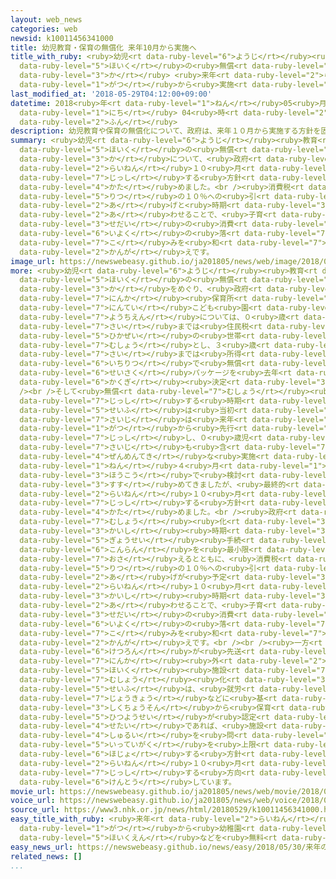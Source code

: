 ```yaml
---
layout: web_news
categories: web
newsid: k10011456341000
title: 幼児教育・保育の無償化 来年10月から実施へ
title_with_ruby: <ruby>幼児<rt data-ruby-level="6">ようじ</rt></ruby><ruby>教育<rt data-ruby-level="3">きょういく</rt></ruby>・<ruby>保育<rt
  data-ruby-level="5">ほいく</rt></ruby>の<ruby>無償<rt data-ruby-level="7">むしょう</rt></ruby><ruby>化<rt
  data-ruby-level="3">か</rt></ruby> <ruby>来年<rt data-ruby-level="2">らいねん</rt></ruby>10<ruby>月<rt
  data-ruby-level="1">がつ</rt></ruby>から<ruby>実施<rt data-ruby-level="7">じっし</rt></ruby>へ
last_modified_at: '2018-05-29T04:12:00+09:00'
datetime: 2018<ruby>年<rt data-ruby-level="1">ねん</rt></ruby>05<ruby>月<rt data-ruby-level="1">がつ</rt></ruby>29<ruby>日<rt
  data-ruby-level="1">にち</rt></ruby> 04<ruby>時<rt data-ruby-level="2">じ</rt></ruby>12<ruby>分<rt
  data-ruby-level="2">ふん</rt></ruby>
description: 幼児教育や保育の無償化について、政府は、来年１０月から実施する方針を固めました。<br />消費税率の１０％への引き上げと時期を合わせることで、子育て世代の消費意欲の落ち込みを和らげたい考えです。
summary: <ruby>幼児<rt data-ruby-level="6">ようじ</rt></ruby><ruby>教育<rt data-ruby-level="3">きょういく</rt></ruby>や<ruby>保育<rt
  data-ruby-level="5">ほいく</rt></ruby>の<ruby>無償<rt data-ruby-level="7">むしょう</rt></ruby><ruby>化<rt
  data-ruby-level="3">か</rt></ruby>について、<ruby>政府<rt data-ruby-level="5">せいふ</rt></ruby>は、<ruby>来年<rt
  data-ruby-level="2">らいねん</rt></ruby>１０<ruby>月<rt data-ruby-level="1">がつ</rt></ruby>から<ruby>実施<rt
  data-ruby-level="7">じっし</rt></ruby>する<ruby>方針<rt data-ruby-level="6">ほうしん</rt></ruby>を<ruby>固<rt
  data-ruby-level="4">かた</rt></ruby>めました。<br /><ruby>消費税<rt data-ruby-level="5">しょうひぜい</rt></ruby><ruby>率<rt
  data-ruby-level="5">りつ</rt></ruby>の１０％への<ruby>引<rt data-ruby-level="2">ひ</rt></ruby>き<ruby>上<rt
  data-ruby-level="2">あ</rt></ruby>げと<ruby>時期<rt data-ruby-level="3">じき</rt></ruby>を<ruby>合<rt
  data-ruby-level="2">あ</rt></ruby>わせることで、<ruby>子育<rt data-ruby-level="3">こそだ</rt></ruby>て<ruby>世代<rt
  data-ruby-level="3">せだい</rt></ruby>の<ruby>消費<rt data-ruby-level="4">しょうひ</rt></ruby><ruby>意欲<rt
  data-ruby-level="6">いよく</rt></ruby>の<ruby>落<rt data-ruby-level="7">お</rt></ruby>ち<ruby>込<rt
  data-ruby-level="7">こ</rt></ruby>みを<ruby>和<rt data-ruby-level="7">やわ</rt></ruby>らげたい<ruby>考<rt
  data-ruby-level="2">かんが</rt></ruby>えです。
image_url: https://newswebeasy.github.io/ja201805/news/web/image/2018/05/29/K10011456341_1805290447_1805290451_01_03.jpg
more: <ruby>幼児<rt data-ruby-level="6">ようじ</rt></ruby><ruby>教育<rt data-ruby-level="3">きょういく</rt></ruby>や<ruby>保育<rt
  data-ruby-level="5">ほいく</rt></ruby>の<ruby>無償<rt data-ruby-level="7">むしょう</rt></ruby><ruby>化<rt
  data-ruby-level="3">か</rt></ruby>をめぐり、<ruby>政府<rt data-ruby-level="5">せいふ</rt></ruby>は、<ruby>認可<rt
  data-ruby-level="7">にんか</rt></ruby><ruby>保育所<rt data-ruby-level="5">ほいくじょ</rt></ruby>や<ruby>認定<rt
  data-ruby-level="7">にんてい</rt></ruby>こども<ruby>園<rt data-ruby-level="2">えん</rt></ruby>、<ruby>幼稚園<rt
  data-ruby-level="7">ようちえん</rt></ruby>については、０<ruby>歳<rt data-ruby-level="7">さい</rt></ruby>から２<ruby>歳<rt
  data-ruby-level="7">さい</rt></ruby>までは<ruby>住民税<rt data-ruby-level="5">じゅうみんぜい</rt></ruby>が<ruby>非課税<rt
  data-ruby-level="5">ひかぜい</rt></ruby>の<ruby>世帯<rt data-ruby-level="4">せたい</rt></ruby>を<ruby>無償<rt
  data-ruby-level="7">むしょう</rt></ruby>とし、３<ruby>歳<rt data-ruby-level="7">さい</rt></ruby>から５<ruby>歳<rt
  data-ruby-level="7">さい</rt></ruby>までは<ruby>所得<rt data-ruby-level="4">しょとく</rt></ruby>にかかわらず<ruby>一律<rt
  data-ruby-level="6">いちりつ</rt></ruby>で<ruby>無償<rt data-ruby-level="7">むしょう</rt></ruby>とするなどとした<ruby>政策<rt
  data-ruby-level="6">せいさく</rt></ruby>パッケージを<ruby>去年<rt data-ruby-level="3">きょねん</rt></ruby>、<ruby>閣議<rt
  data-ruby-level="6">かくぎ</rt></ruby><ruby>決定<rt data-ruby-level="3">けってい</rt></ruby>しました。<br
  /><br />そして<ruby>無償<rt data-ruby-level="7">むしょう</rt></ruby><ruby>化<rt data-ruby-level="3">か</rt></ruby>を<ruby>実施<rt
  data-ruby-level="7">じっし</rt></ruby>する<ruby>時期<rt data-ruby-level="3">じき</rt></ruby>について、<ruby>政府<rt
  data-ruby-level="5">せいふ</rt></ruby>は<ruby>当初<rt data-ruby-level="4">とうしょ</rt></ruby>、５<ruby>歳児<rt
  data-ruby-level="7">さいじ</rt></ruby>は<ruby>来年<rt data-ruby-level="2">らいねん</rt></ruby>４<ruby>月<rt
  data-ruby-level="1">がつ</rt></ruby>から<ruby>先行<rt data-ruby-level="2">せんこう</rt></ruby>して<ruby>実施<rt
  data-ruby-level="7">じっし</rt></ruby>し、０<ruby>歳児<rt data-ruby-level="7">さいじ</rt></ruby>から４<ruby>歳児<rt
  data-ruby-level="7">さいじ</rt></ruby>も<ruby>含<rt data-ruby-level="7">ふく</rt></ruby>めた<ruby>全面的<rt
  data-ruby-level="4">ぜんめんてき</rt></ruby>な<ruby>実施<rt data-ruby-level="7">じっし</rt></ruby>は２０２０<ruby>年<rt
  data-ruby-level="1">ねん</rt></ruby>４<ruby>月<rt data-ruby-level="1">がつ</rt></ruby>からとする<ruby>方向<rt
  data-ruby-level="3">ほうこう</rt></ruby>で<ruby>検討<rt data-ruby-level="6">けんとう</rt></ruby>を<ruby>進<rt
  data-ruby-level="3">すす</rt></ruby>めてきましたが、<ruby>最終的<rt data-ruby-level="4">さいしゅうてき</rt></ruby>に、<ruby>来年<rt
  data-ruby-level="2">らいねん</rt></ruby>１０<ruby>月<rt data-ruby-level="1">がつ</rt></ruby>から<ruby>実施<rt
  data-ruby-level="7">じっし</rt></ruby>する<ruby>方針<rt data-ruby-level="6">ほうしん</rt></ruby>を<ruby>固<rt
  data-ruby-level="4">かた</rt></ruby>めました。<br /><ruby>政府<rt data-ruby-level="5">せいふ</rt></ruby>としては、<ruby>無償<rt
  data-ruby-level="7">むしょう</rt></ruby><ruby>化<rt data-ruby-level="3">か</rt></ruby>の<ruby>開始<rt
  data-ruby-level="3">かいし</rt></ruby><ruby>時期<rt data-ruby-level="3">じき</rt></ruby>をそろえることで<ruby>行政<rt
  data-ruby-level="5">ぎょうせい</rt></ruby><ruby>手続<rt data-ruby-level="4">てつづ</rt></ruby>きの<ruby>混乱<rt
  data-ruby-level="6">こんらん</rt></ruby>を<ruby>最小限<rt data-ruby-level="5">さいしょうげん</rt></ruby>に<ruby>抑<rt
  data-ruby-level="7">おさ</rt></ruby>えるとともに、<ruby>消費税<rt data-ruby-level="5">しょうひぜい</rt></ruby><ruby>率<rt
  data-ruby-level="5">りつ</rt></ruby>の１０％への<ruby>引<rt data-ruby-level="2">ひ</rt></ruby>き<ruby>上<rt
  data-ruby-level="2">あ</rt></ruby>げが<ruby>予定<rt data-ruby-level="3">よてい</rt></ruby>される<ruby>来年<rt
  data-ruby-level="2">らいねん</rt></ruby>１０<ruby>月<rt data-ruby-level="1">がつ</rt></ruby>に<ruby>開始<rt
  data-ruby-level="3">かいし</rt></ruby><ruby>時期<rt data-ruby-level="3">じき</rt></ruby>を<ruby>合<rt
  data-ruby-level="2">あ</rt></ruby>わせることで、<ruby>子育<rt data-ruby-level="3">こそだ</rt></ruby>て<ruby>世代<rt
  data-ruby-level="3">せだい</rt></ruby>の<ruby>消費<rt data-ruby-level="4">しょうひ</rt></ruby><ruby>意欲<rt
  data-ruby-level="6">いよく</rt></ruby>の<ruby>落<rt data-ruby-level="7">お</rt></ruby>ち<ruby>込<rt
  data-ruby-level="7">こ</rt></ruby>みを<ruby>和<rt data-ruby-level="7">やわ</rt></ruby>らげたい<ruby>考<rt
  data-ruby-level="2">かんが</rt></ruby>えです。<br /><br /><ruby>一方<rt data-ruby-level="2">いっぽう</rt></ruby>、<ruby>結論<rt
  data-ruby-level="6">けつろん</rt></ruby>が<ruby>先送<rt data-ruby-level="3">さきおく</rt></ruby>りされていた<ruby>認可<rt
  data-ruby-level="7">にんか</rt></ruby><ruby>外<rt data-ruby-level="2">がい</rt></ruby>の<ruby>保育<rt
  data-ruby-level="5">ほいく</rt></ruby><ruby>施設<rt data-ruby-level="7">しせつ</rt></ruby>の<ruby>無償<rt
  data-ruby-level="7">むしょう</rt></ruby><ruby>化<rt data-ruby-level="3">か</rt></ruby>について、<ruby>政府<rt
  data-ruby-level="5">せいふ</rt></ruby>は、<ruby>就労<rt data-ruby-level="6">しゅうろう</rt></ruby><ruby>状況<rt
  data-ruby-level="7">じょうきょう</rt></ruby>などに<ruby>基<rt data-ruby-level="7">もと</rt></ruby>づいて<ruby>市区町村<rt
  data-ruby-level="3">しくちょうそん</rt></ruby>から<ruby>保育<rt data-ruby-level="5">ほいく</rt></ruby>の<ruby>必要性<rt
  data-ruby-level="5">ひつようせい</rt></ruby>が<ruby>認定<rt data-ruby-level="7">にんてい</rt></ruby>された<ruby>世帯<rt
  data-ruby-level="4">せたい</rt></ruby>であれば、<ruby>施設<rt data-ruby-level="7">しせつ</rt></ruby>の<ruby>種類<rt
  data-ruby-level="4">しゅるい</rt></ruby>を<ruby>問<rt data-ruby-level="3">と</rt></ruby>わず<ruby>一定額<rt
  data-ruby-level="5">いっていがく</rt></ruby>を<ruby>上限<rt data-ruby-level="5">じょうげん</rt></ruby>に<ruby>補助<rt
  data-ruby-level="6">ほじょ</rt></ruby>する<ruby>方針<rt data-ruby-level="6">ほうしん</rt></ruby>で、<ruby>来年<rt
  data-ruby-level="2">らいねん</rt></ruby>１０<ruby>月<rt data-ruby-level="1">がつ</rt></ruby>から<ruby>実施<rt
  data-ruby-level="7">じっし</rt></ruby>する<ruby>方向<rt data-ruby-level="3">ほうこう</rt></ruby>で<ruby>検討<rt
  data-ruby-level="6">けんとう</rt></ruby>しています。
movie_url: https://newswebeasy.github.io/ja201805/news/web/movie/2018/05/29/k10011456341_201805290447_201805290451.mp4
voice_url: https://newswebeasy.github.io/ja201805/news/web/voice/2018/05/29/k10011456341_201805290447_201805290451.mp3
source_url: https://www3.nhk.or.jp/news/html/20180529/k10011456341000.html
easy_title_with_ruby: <ruby>来年<rt data-ruby-level="2">らいねん</rt></ruby>の１０<ruby>月<rt
  data-ruby-level="1">がつ</rt></ruby>から<ruby>幼稚園<rt data-ruby-level="7">ようちえん</rt></ruby>や<ruby>保育園<rt
  data-ruby-level="5">ほいくえん</rt></ruby>などを<ruby>無料<rt data-ruby-level="4">むりょう</rt></ruby>にする
easy_news_url: https://newswebeasy.github.io/news/easy/2018/05/30/来年の10月から幼稚園や保育園などを無料にする
related_news: []
...
```

